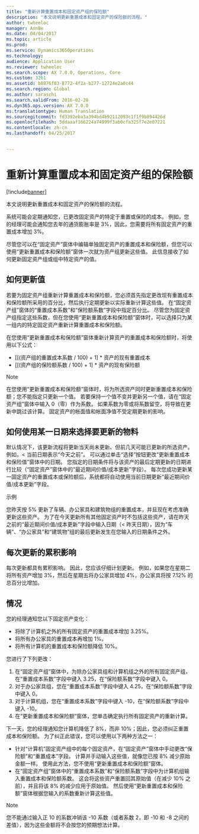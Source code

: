 ```yaml
---
title: "重新计算重置成本和固定资产组的保险额"
description: "本文说明更新重置成本和固定资产的保险额的流程。"
author: twheeloc
manager: AnnBe
ms.date: 04/04/2017
ms.topic: article
ms.prod: 
ms.service: Dynamics365Operations
ms.technology: 
audience: Application User
ms.reviewer: twheeloc
ms.search.scope: AX 7.0.0, Operations, Core
ms.custom: 3261
ms.assetid: b8876f83-8772-4f2a-b277-12724e2a0c44
ms.search.region: Global
ms.author: saraschi
ms.search.validFrom: 2016-02-28
ms.dyn365.ops.version: AX 7.0.0
ms.translationtype: Human Translation
ms.sourcegitcommit: fd3392eba3a394bd4b92112093c1f1f9b894426d
ms.openlocfilehash: 5ddaaaf166224a74999f3ab0cfa325f7e2e07221
ms.contentlocale: zh-cn
ms.lasthandoff: 04/25/2017


---
```


# <a name="recalculate-replacement-costs-and-insured-values-for-fixed-asset-groups"></a>重新计算重置成本和固定资产组的保险额

[!include[banner](../includes/banner.md)]


本文说明更新重置成本和固定资产的保险额的流程。

系统可能会定期通知您，已更改固定资产的特定于重置或保险的成本。 例如，您的经理可能会通知您去年的通货膨胀率是 3%，因此，您需要将所有固定资产的重置成本增加 3%。 

尽管您可以在“固定资产”窗体中编辑单独固定资产的重置成本和保险额，但您可以使用“更新重置成本和保险额”窗体一次就为资产组更新这些值。 此信息接收了如何更新固定资产组或组中特定资产的值。

## <a name="how-values-are-updated"></a>如何更新值
若要为固定资产组重新计算重置成本和保险额，您必须首先指定更改现有重置成本和保险额所采用的百分比，然后执行定期更新以实际重新计算这些值。 在“固定资产组”窗体的“重置成本系数”和“保险额系数”字段中指定百分比。 尽管您为固定资产组指定这些系数，但在您使用“更新重置成本和保险额”窗体时，可以选择只为某一组内的特定固定资产重新计算重置成本和保险额。 

在您使用“更新重置成本和保险额”窗体重新计算资产的重置成本和保险额时，将使用以下公式：

-   \[[(资产组的重置成本系数 / 100) + 1\] \* 资产的现有重置成本
-   \[[(资产组的保险额系数 / 100) + 1\] \* 资产的现有保险额

> [!NOTE] 
> 在您使用“更新重置成本和保险额”窗体时，将为所选资产同时更新重置成本和保险额；您不能指定只更新一个值。 若要保持一个值不变并更新另一个值，请在“固定资产组”窗体中输入 0（零）作为系数。 如果系数为零或将系数留空，将导致在更新中跳过该计算。 固定资产的帐面值和帐面净值不受定期更新的影响。 

## <a name="how-to-use-a-date-to-select-which-items-to-update"></a>如何使用某一日期来选择要更新的物料
默认情况下，该更新流程将更新当天尚未更新、但前几天可能已更新的所选资产。 例如，&lt; 当前日期表示“今天之前”。 可以通过单击“选择”按钮更改“更新重置成本和保险值”窗体中的日期。 您指定的日期条件将与该资产的最后定期更新的日期进行比较（“固定资产”窗体中的“最近期间价值/成本更新”字段）。 每次您成功更新某一固定资产的重置成本或保险额后，系统都将自动使用当前日期更新“最近期间价值/成本更新”字段。 

示例 

您昨天按 5% 更新了车辆、办公家具和建筑物组的重置成本，并且现在考虑准确更新这些资产。 为了在今天更新所有其他固定资产时不包括这些资产，请在昨天之前的“最近期间价值/成本更新”字段中输入日期（&lt; 昨天日期），因为“车辆”、“办公家具”和“建筑物”组的最后更新发生在您输入的日期条件之外。

## <a name="cumulative-effect-of-each-update"></a>每次更新的累积影响
每次更新都具有累积影响。 因此，您应该仔细计划更新。 例如，如果您在星期二将所有资产增加 3%，然后在星期五将办公家具增加 4%，办公家具将按 7.12% 的总百分比增加。

## <a name="scenario"></a>情况
您的经理通知您以下固定资产变化：
-   将除了计算机之外的所有固定资产的重置成本增加 3.25%。
-   将所有办公家具的重置成本再增加 1%。
-   将所有计算机的重置成本和保险额降低 10%。

您进行了下列更改：
1.  在“固定资产组”窗体中，为除办公家具组和计算机组之外的所有固定资产组，在“重置成本系数”字段中键入 3.25，在“保险额系数”字段中键入 0。
2.  对于办公家具组，您在“重置成本系数”字段中键入 4.25，在“保险额系数”字段中键入 0。
3.  对于计算机组，您在“重置成本系数”字段中键入 -10，在“保险额系数”字段中键入 -10。
4.  在“更新重置成本和保险额”窗体，您单击确定执行所有固定资产的重新计算。

下一天，您的经理通知您计算机降低了 8%，而非 10%；因此，您必须纠正重置成本和保险额。 为了纠正此错误，您可以使用以下两种方法之一：
-   针对“计算机”固定资产组中的每个固定资产，在“固定资产”窗体中手动更改“保险额”和“重置成本”字段。 计算并手动输入这些值，就像您已按 8% 减少原始金额一样。 使用此方法，您不使用“更新重置成本和保险额”窗体。
-   在“固定资产组”窗体中的“重置成本系数”和“保险额系数”字段中为计算机组输入重置成本和保险额系数。 这会将这些资产重置回其原始值（在减少 10% 之前），并且将该 8% 的减少应用于原始值。 然后使用“更新重置成本和保险额”窗体根据您输入的系数重新计算这些值。

> [!NOTE]  
> 您不能通过输入正 10 的系数冲销该 -10 系数（或者系数 2，即 -10 和 -8 之间的差值），因为这些金额将不会按您的预期想法计算。 






